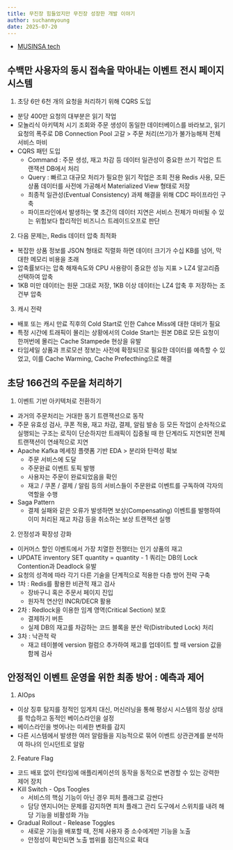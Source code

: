 ```yaml
---
title: 무진장 힘들었지만 무진장 성장한 개발 이야기
author: suchanmyoung
date: 2025-07-20
---
```


- [MUSINSA tech](https://medium.com/musinsa-tech/%EB%AC%B4%EC%A7%84%EC%9E%A5-%ED%9E%98%EB%93%A4%EC%97%88%EC%A7%80%EB%A7%8C-%EB%AC%B4%EC%A7%84%EC%9E%A5-%EC%84%B1%EC%9E%A5%ED%95%9C-%EA%B0%9C%EB%B0%9C-%EC%9D%B4%EC%95%BC%EA%B8%B0-e445888579a9)

## 수백만 사용자의 동시 접속을 막아내는 이벤트 전시 페이지 시스템

1. 초당 6만 6천 개의 요청을 처리하기 위해 CQRS 도입

- 분당 400만 요청의 대부분은 읽기 작업
- 모놀리식 아키텍처 시기 조회와 주문 생성이 동일한 데이터베이스를 바라보고, 읽기 요청의 폭주로 DB Connection Pool 고갈 > 주문 처리(쓰기)가 불가능해져 전체 서비스 마비
- CQRS 패턴 도입
  - Command : 주문 생성, 재고 차감 등 데이터 일관성이 중요한 쓰기 작업은 트랜잭션 DB에서 처리
  - Query : 빠르고 대규모 처리가 필요한 읽기 작업은 조회 전용 Redis 사용, 모든 상품 데이터를 사전에 가공해서 Materialized View 형태로 저장
  - 최종적 일관성(Eventual Consistency) 과제 해결을 위해 CDC 파이프라인 구축
  - 파이프라인에서 발생하는 몇 초간의 데이터 지연은 서비스 전체가 마비될 수 있는 위험보다 합리적인 비즈니스 트레이드오프로 판단

2. 다음 문제는, Redis 데이터 압축 최적화

- 복잡한 상품 정보를 JSON 형태로 직렬화 하면 데이터 크기가 수십 KB를 넘어, 막대한 메모리 비용을 초래
- 압축률보다는 압축 해재속도와 CPU 사용량이 중요한 성능 지표 > LZ4 알고리즘 선택하여 압축
- 1KB 미만 데이터는 원문 그대로 저장, 1KB 이상 데이터는 LZ4 압축 후 저장하는 조건부 압축

3. 캐시 전략

- 배포 또는 캐시 만료 직후의 Cold Start로 인한 Cahce Miss에 대한 대비가 필요
- 특정 시간에 트래픽이 몰리는 상황에서의 Colde Start는 원본 DB로 모든 요청이 한꺼번에 몰리는 Cache Stampede 현상을 유발
- 타임세일 상품과 프로모션 정보는 사전에 확정되므로 필요한 데이터를 예측할 수 있었고, 이를 Cache Warming, Cache Prefecthing으로 해결

## 초당 166건의 주문을 처리하기

1. 이벤트 기반 아키텍처로 전환하기

- 과거의 주문처리는 거대한 동기 트랜잭션으로 동작
- 주문 유효성 검사, 쿠폰 적용, 재고 차감, 결제, 알림 발송 등 모든 작업이 순차적으로 실행되는 구조는 로직이 단순하지만 트래픽이 집중될 때 한 단계라도 지연되면 전체 트랜잭션이 연쇄적으로 지연
- Apache Kafka 메세징 플랫폼 기반 EDA > 분리와 탄력성 확보
  - 주문 서비스에 도달
  - 주문완료 이벤트 토픽 발행
  - 사용자는 주문이 완료되었음을 확인
  - 재고 / 쿠폰 / 결제 / 알림 등의 서비스들이 주문완료 이벤트를 구독하여 각자의 역할을 수행
- Saga Pattern
  - 결제 실패와 같은 오류가 발생하면 보상(Compensating) 이벤트를 발행하여 이미 처리된 재고 차감 등을 취소하는 보상 트랜잭션 실행

2. 안정성과 확장성 강화

- 이커머스 할인 이벤트에서 가장 치열한 전쟁터는 인기 상품의 재고
- UPDATE inventory SET quantity = quantity - 1 쿼리는 DB의 Lock Contention과 Deadlock 유발
- 요청의 성격에 따라 각기 다른 기술을 단계적으로 적용한 다층 방어 전략 구축
- 1차 : Redis를 활용한 비관적 재고 검사
  - 장바구니 혹은 주문서 페이지 진입
  - 원자적 연산인 INCR/DECR 활용
- 2차 : Redlock을 이용한 임계 영역(Critical Section) 보호
  - 결제하기 버튼
  - 실제 DB의 재고를 차감하는 코드 블록을 분산 락(Distributed Lock) 처리
- 3차 : 낙관적 락
  - 재고 테이블에 version 컬럼으 추가하여 재고를 업데이트 할 때 version 값을 함께 검사

## 안정적인 이벤트 운영을 위한 최종 방어 : 예측과 제어

1. AIOps

- 이상 징후 탐지를 정적인 임계치 대신, 머신러닝을 통해 평상시 시스템의 정상 상태를 학습하고 동적인 베이스라인을 설정
- 베이스라인을 벗어나는 미세한 변화를 감지
- 다른 시스템에서 발생한 여러 알람들을 지능적으로 묶어 이벤트 상관관계를 분석하여 하나의 인시던트로 알람

2. Feature Flag

- 코드 배포 없이 런타임에 애플리케이션의 동작을 동적으로 변경할 수 있는 강력한 제어 장치
- Kill Switch - Ops Toogles
  - 서비스의 핵심 기능이 아닌 경우 피처 플래그로 감싼다
  - 담당 엔지니어는 문제를 감지하면 피처 플래그 관리 도구에서 스위치를 내려 해당 기능을 비활성화 가능
- Gradual Rollout - Release Toggles
  - 새로운 기능을 배포할 때, 전체 사용자 중 소수에게만 기능을 노출
  - 안정성이 확인되면 노출 범위를 점진적으로 확대
